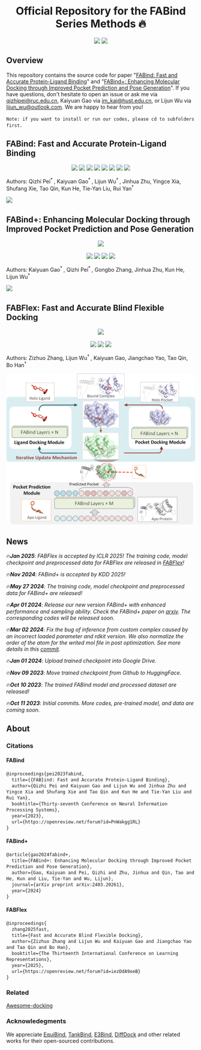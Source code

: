 <h1 align="center">
Official Repository for the FABind Series Methods 🔥
</h1>

<div align="center">

[![](https://img.shields.io/badge/FABind-openreview-red?style=plastic&logo=GitBook)](https://openreview.net/forum?id=PnWakgg1RL)
[![](https://img.shields.io/badge/FABind+-arxiv2403.20261-red?style=plastic&logo=GitBook)](https://arxiv.org/abs/2403.20261)

</div>

## Overview

This repository contains the source code for paper "[FABind: Fast and Accurate Protein-Ligand Binding](https://arxiv.org/abs/2310.06763)" and "[FABind+: Enhancing Molecular Docking through Improved Pocket Prediction and Pose Generation](https://arxiv.org/abs/2403.20261)". If you have questions, don't hesitate to open an issue or ask me via <qizhipei@ruc.edu.cn>, Kaiyuan Gao via <im_kai@hust.edu.cn>, or Lijun Wu via <lijun_wu@outlook.com>. We are happy to hear from you!

`Note: if you want to install or run our codes, please cd to subfolders first.`

## FABind: Fast and Accurate Protein-Ligand Binding

<div align="center">

[![](https://img.shields.io/badge/FABind-arxiv2310.06763-red?style=plastic&logo=GitBook)](https://arxiv.org/abs/2310.06763)
[![](https://img.shields.io/badge/FABind-openreview-red?style=plastic&logo=GitBook)](https://openreview.net/forum?id=PnWakgg1RL)
[![](https://img.shields.io/badge/poster_page-blue?style=plastic&logo=googleslides)](https://neurips.cc/virtual/2023/poster/71739)
[![](https://img.shields.io/badge/project_page-blue?style=plastic&logo=internetcomputer)](https://fabind-neurips23.github.io)
[![](https://img.shields.io/badge/model-pink?style=plastic&logo=themodelsresource)](https://huggingface.co/QizhiPei/FABind_model) 
[![](https://img.shields.io/badge/dataset-zenodo-orange?style=plastic&logo=zenodo)](https://zenodo.org/records/11352521)
[![](https://img.shields.io/badge/awesome-docking-orange?style=plastic&logo=awesomelists)](https://github.com/KyGao/awesome-docking/tree/main)
[![](https://img.shields.io/badge/PyTorch-1.12+-ee4c2c?logo=pytorch&logoColor=white)](https://pytorch.org/get-started/locally/)

</div>

Authors: Qizhi Pei<sup>* </sup>, Kaiyuan Gao<sup>* </sup>, Lijun Wu<sup>† </sup>, Jinhua Zhu, Yingce Xia, Shufang Xie, Tao Qin, Kun He, Tie-Yan Liu, Rui Yan<sup>† </sup>

![](./FABind/imgs/pipeline.png)

## FABind+: Enhancing Molecular Docking through Improved Pocket Prediction and Pose Generation

<div align="center">

[![](https://img.shields.io/badge/FABind+-arxiv2403.20261-red?style=plastic&logo=GitBook)](https://arxiv.org/abs/2403.20261)

[![](https://img.shields.io/badge/model-pink?style=plastic&logo=themodelsresource)](https://huggingface.co/KyGao/FABind_plus_model) 
[![](https://img.shields.io/badge/dataset-zenodo-orange?style=plastic&logo=zenodo)](https://zenodo.org/records/11352521)
[![](https://img.shields.io/badge/awesome-docking-orange?style=plastic&logo=awesomelists)](https://github.com/KyGao/awesome-docking/tree/main)
[![](https://img.shields.io/badge/PyTorch-1.12+-ee4c2c?logo=pytorch&logoColor=white)](https://pytorch.org/get-started/locally/)

</div>

Authors: Kaiyuan Gao<sup>* </sup>, Qizhi Pei<sup>* </sup>, Gongbo Zhang, Jinhua Zhu, Kun He, Lijun Wu<sup>† </sup>

![](./FABind_plus/imgs/pipeline.jpg)

## FABFlex: Fast and Accurate Blind Flexible Docking

<div align="center">

[![](https://img.shields.io/badge/FABFlex-arxiv2502.14934-red?style=plastic&logo=GitBook)](https://arxiv.org/abs/2502.14934)

[![](https://img.shields.io/github/stars/resistzzz/FABFlex?color=yellow&style=social)](https://github.com/resistzzz/FABFlex)
[![](https://img.shields.io/badge/model-pink?style=plastic&logo=themodelsresource)](https://drive.google.com/drive/folders/1WXhDX1wuYrvtwwEZyZakAy5lxpNcQ0A5) 
[![](https://img.shields.io/badge/dataset-zenodo-orange?style=plastic&logo=zenodo)](https://zenodo.org/records/14875959)


</div>

Authors: Zizhuo Zhang, Lijun Wu<sup>† </sup>, Kaiyuan Gao, Jiangchao Yao, Tao Qin, Bo Han<sup>† </sup>

![](https://github.com/resistzzz/FABFlex/blob/main/figures/model.png)

## News
🔥***Jan 2025***: *FABFlex is accepted by ICLR 2025! The training code, model checkpoint and preprocessed data for FABFlex are released in [FABFlex](https://github.com/resistzzz/FABFlex)!*

🔥***Nov 2024***: *FABind+ is accepted by KDD 2025!*

🔥***May 27 2024***: *The training code, model checkpoint and preprocessed data for FABind+ are released!*

🔥***Apr 01 2024***: *Release our new version FABind+ with enhanced performance and sampling ability. Check the FABind+ paper on [arxiv](https://arxiv.org/abs/2403.20261). The corresponding codes will be released soon.*

🔥***Mar 02 2024***: *Fix the bug of inference from custom complex caused by an incorrect loaded parameter and rdkit version. We also normalize the order of the atom for the writed mol file in post optimization. See more details in this [commit](https://github.com/QizhiPei/FABind/commit/840631ce7957ffb9d24c71b2aa0258c93a0088e7).*

🔥***Jan 01 2024***: *Upload trained checkpoint into Google Drive.*

🔥***Nov 09 2023***: *Move trained checkpoint from Github to HuggingFace.*

🔥***Oct 10 2023***: *The trained FABind model and processed dataset are released!*

🔥***Oct 11 2023***: *Initial commits. More codes, pre-trained model, and data are coming soon.*

## About
### Citations
#### FABind
```
@inproceedings{pei2023fabind,
  title={{FAB}ind: Fast and Accurate Protein-Ligand Binding},
  author={Qizhi Pei and Kaiyuan Gao and Lijun Wu and Jinhua Zhu and Yingce Xia and Shufang Xie and Tao Qin and Kun He and Tie-Yan Liu and Rui Yan},
  booktitle={Thirty-seventh Conference on Neural Information Processing Systems},
  year={2023},
  url={https://openreview.net/forum?id=PnWakgg1RL}
}
```
#### FABind+
```
@article{gao2024fabind+,
  title={FABind+: Enhancing Molecular Docking through Improved Pocket Prediction and Pose Generation},
  author={Gao, Kaiyuan and Pei, Qizhi and Zhu, Jinhua and Qin, Tao and He, Kun and Liu, Tie-Yan and Wu, Lijun},
  journal={arXiv preprint arXiv:2403.20261},
  year={2024}
}
```

#### FABFlex
```
@inproceedings{
  zhang2025fast,
  title={Fast and Accurate Blind Flexible Docking},
  author={Zizhuo Zhang and Lijun Wu and Kaiyuan Gao and Jiangchao Yao and Tao Qin and Bo Han},
  booktitle={The Thirteenth International Conference on Learning Representations},
  year={2025},
  url={https://openreview.net/forum?id=iezDdA9oeB}
}
```


### Related
[Awesome-docking](https://github.com/KyGao/awesome-docking/tree/main)

### Acknowledegments
We appreciate [EquiBind](https://github.com/HannesStark/EquiBind), [TankBind](https://github.com/luwei0917/TankBind), [E3Bind](https://openreview.net/forum?id=sO1QiAftQFv), [DiffDock](https://github.com/gcorso/DiffDock) and other related works for their open-sourced contributions.
